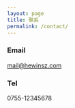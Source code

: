 ```yaml
---
layout: page
title: 联系
permalink: /contact/
---
```


### Email
mail@hewinsz.com

### Tel
0755-12345678

